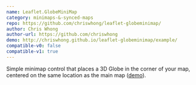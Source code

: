 ```yaml
---
name: Leaflet.GlobeMiniMap
category: minimaps-&-synced-maps
repo: https://github.com/chriswhong/leaflet-globeminimap/
author: Chris Whong
author-url: https://github.com/chriswhong
demo: http://chriswhong.github.io/leaflet-globeminimap/example/
compatible-v0: false
compatible-v1: true
---
```


Simple minimap control that places a 3D Globe in the corner of your map, centered on the same location as the main map (<a href="http://chriswhong.github.io/leaflet-globeminimap/example/">demo</a>).
